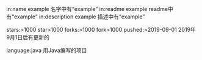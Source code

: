in:name example	名字中有“example”
in:readme example	readme中有“example”
in:description example	描述中有“example”

stars:>1000	star>1000
forks:>1000	fork>1000
pushed:>2019-09-01	2019年9月1日后有更新的

language:java	用Java编写的项目




